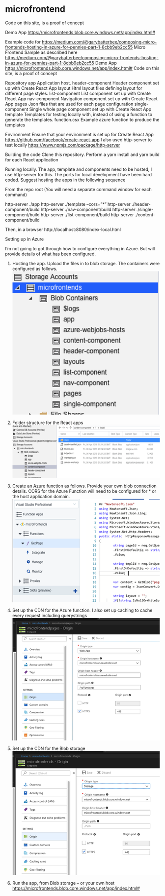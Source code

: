 # microfrontend
Code on this site, is a proof of concept

Demo App
https://microfrontends.blob.core.windows.net/app/index.html#

Example code for 
https://medium.com/@garybatterbee/composing-micro-frontends-hosting-in-azure-for-pennies-part-1-8cbb9eb2cc55
Micro Frontend
Sample as described here
https://medium.com/@garybatterbee/composing-micro-frontends-hosting-in-azure-for-pennies-part-1-8cbb9eb2cc55
Demo App https://microfrontends.blob.core.windows.net/app/index.html#
Code on this site, is a proof of concept

Repository
app	Application host.
header-component
Header component set up with Create React App
layout
Html layout files defining layout for different page styles.
list-component
List component set up with Create React App
nav-component
Navigation component set up with Create React App
pages
Json files that are used for each page configuration
single-component
Single whole page component set up with Create React App
template
Templates for testing locally with, instead of using a function to generate the templates. 
function.csx
Example azure function to produce the templates
	
Environment
Ensure that your environment is set up for Create React App
https://github.com/facebook/create-react-app
I also used http-server to test locally
https://www.npmjs.com/package/http-server

Building the code
Clone this repository.
Perform a yarn install and yarn build for each React application

Running locally.
The app, template and components need to be hosted, I use http-server for this. 
The ports for local development have been hard coded.
Suggest hosting the apps in the following sequence

From the repo root 
(You will need a separate command window for each command)

http-server ./app
http-server ./template –cors=”*”
http-server ./header-component/build
http-server ./nav-component/build
http-server ./single-component/build
http-server ./list-component/build
http-server ./content-component/build

Then, in a browser
http://localhost:8080/index-local.html


Setting up in Azure

I’m not going to got through how to configure everything in Azure.
But will provide details of what has been configured.

1.	Hosting the app.
Upload the files in to blob storage. The containers were configured as follows.
![alt text](https://raw.githubusercontent.com/gbatterbee/microfrontend/master/screenshots/blobs.png)

2.	Folder structure for the React apps
 ![alt text](https://raw.githubusercontent.com/gbatterbee/microfrontend/master/screenshots/blob-folders.png)

3.	Create an Azure function as follows. 
Provide your own blob connection details.
CORS for the Azure Function will need to be configured for * or the host application domain.
 ![alt text](https://raw.githubusercontent.com/gbatterbee/microfrontend/master/screenshots/azurefunc.png)

4.	Set up the CDN for the Azure function.
I also set up caching to cache every request including querystrings
 ![alt text](https://raw.githubusercontent.com/gbatterbee/microfrontend/master/screenshots/funccdn.png)

5.	Set up the CDN for the Blob storage
 ![alt text](https://raw.githubusercontent.com/gbatterbee/microfrontend/master/screenshots/blobcdn.png)

6.	Run the app, from Blob storage – or your own host
https://microfrontends.blob.core.windows.net/app/index.html#


